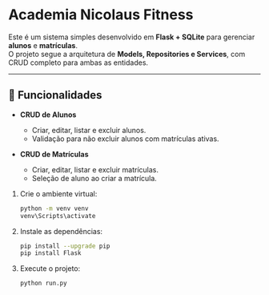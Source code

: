 # Academia Nicolaus Fitness

Este é um sistema simples desenvolvido em **Flask + SQLite** para gerenciar **alunos** e **matrículas**.  
O projeto segue a arquitetura de **Models, Repositories e Services**, com CRUD completo para ambas as entidades.

---

## 📌 Funcionalidades

- **CRUD de Alunos**
  - Criar, editar, listar e excluir alunos.
  - Validação para não excluir alunos com matrículas ativas.

- **CRUD de Matrículas**
  - Criar, editar, listar e excluir matrículas.
  - Seleção de aluno ao criar a matrícula.


1. Crie o ambiente virtual:
    ```bash
    python -m venv venv
    venv\Scripts\activate
    ```
2. Instale as dependências:
    ```bash
    pip install --upgrade pip
    pip install Flask
    ```
3. Execute o projeto:
    ```bash
    python run.py
    ```